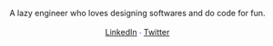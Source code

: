 <p align="center">
A lazy engineer who loves designing softwares and do code for fun.<br>
<br>
<a href="https://linkedin.com/in/parth-wadhwa">LinkedIn</a> <span style="color:blue;">∙</span> <a href="https://twitter.com/_parthwadhwa">Twitter</a>
<br>
</p>
